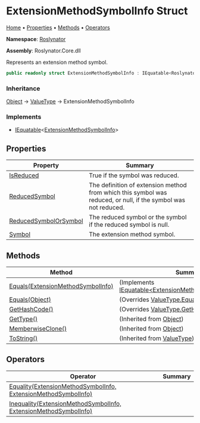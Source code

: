 # ExtensionMethodSymbolInfo Struct

[Home](../../README.md) &#x2022; [Properties](#properties) &#x2022; [Methods](#methods) &#x2022; [Operators](#operators)

**Namespace**: [Roslynator](../README.md)

**Assembly**: Roslynator\.Core\.dll

  
Represents an extension method symbol\.

```csharp
public readonly struct ExtensionMethodSymbolInfo : IEquatable<Roslynator.ExtensionMethodSymbolInfo>
```

### Inheritance

[Object](https://docs.microsoft.com/en-us/dotnet/api/system.object) &#x2192; [ValueType](https://docs.microsoft.com/en-us/dotnet/api/system.valuetype) &#x2192; ExtensionMethodSymbolInfo

### Implements

* [IEquatable](https://docs.microsoft.com/en-us/dotnet/api/system.iequatable-1)\<[ExtensionMethodSymbolInfo](./README.md)\>

## Properties

| Property | Summary |
| -------- | ------- |
| [IsReduced](IsReduced/README.md) | True if the symbol was reduced\. |
| [ReducedSymbol](ReducedSymbol/README.md) | The definition of extension method from which this symbol was reduced, or null, if the symbol was not reduced\. |
| [ReducedSymbolOrSymbol](ReducedSymbolOrSymbol/README.md) | The reduced symbol or the symbol if the reduced symbol is null\. |
| [Symbol](Symbol/README.md) | The extension method symbol\. |

## Methods

| Method | Summary |
| ------ | ------- |
| [Equals(ExtensionMethodSymbolInfo)](Equals/README.md#2771632092) |  \(Implements [IEquatable\<ExtensionMethodSymbolInfo\>.Equals](https://docs.microsoft.com/en-us/dotnet/api/system.iequatable-1.equals)\) |
| [Equals(Object)](Equals/README.md#3073297291) |  \(Overrides [ValueType.Equals](https://docs.microsoft.com/en-us/dotnet/api/system.valuetype.equals)\) |
| [GetHashCode()](GetHashCode/README.md) |  \(Overrides [ValueType.GetHashCode](https://docs.microsoft.com/en-us/dotnet/api/system.valuetype.gethashcode)\) |
| [GetType()](https://docs.microsoft.com/en-us/dotnet/api/system.object.gettype) |  \(Inherited from [Object](https://docs.microsoft.com/en-us/dotnet/api/system.object)\) |
| [MemberwiseClone()](https://docs.microsoft.com/en-us/dotnet/api/system.object.memberwiseclone) |  \(Inherited from [Object](https://docs.microsoft.com/en-us/dotnet/api/system.object)\) |
| [ToString()](https://docs.microsoft.com/en-us/dotnet/api/system.valuetype.tostring) |  \(Inherited from [ValueType](https://docs.microsoft.com/en-us/dotnet/api/system.valuetype)\) |

## Operators

| Operator | Summary |
| -------- | ------- |
| [Equality(ExtensionMethodSymbolInfo, ExtensionMethodSymbolInfo)](op_Equality/README.md) | |
| [Inequality(ExtensionMethodSymbolInfo, ExtensionMethodSymbolInfo)](op_Inequality/README.md) | |

